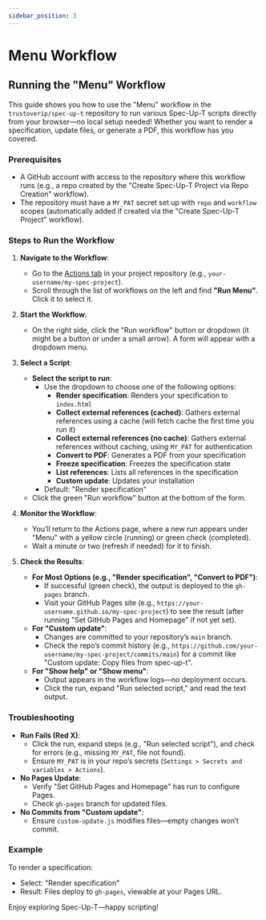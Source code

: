 ```yaml
---
sidebar_position: 3
---
```


# Menu Workflow

## Running the "Menu" Workflow

This guide shows you how to use the "Menu" workflow in the `trustoverip/spec-up-t` repository to run various Spec-Up-T scripts directly from your browser—no local setup needed! Whether you want to render a specification, update files, or generate a PDF, this workflow has you covered.

### Prerequisites

- A GitHub account with access to the repository where this workflow runs (e.g., a repo created by the "Create Spec-Up-T Project via Repo Creation" workflow).
- The repository must have a `MY_PAT` secret set up with `repo` and `workflow` scopes (automatically added if created via the "Create Spec-Up-T Project" workflow).

### Steps to Run the Workflow

1. **Navigate to the Workflow**:
   - Go to the [Actions tab](https://github.com/kordwarshuis/myproject4/actions) in your project repository (e.g., `your-username/my-spec-project`).
   - Scroll through the list of workflows on the left and find **"Run Menu"**. Click it to select it.

2. **Start the Workflow**:
   - On the right side, click the "Run workflow" button or dropdown (it might be a button or under a small arrow). A form will appear with a dropdown menu.

3. **Select a Script**:
   - **Select the script to run**:
     - Use the dropdown to choose one of the following options:
       - **Render specification**: Renders your specification to `index.html`
       - **Collect external references (cached)**: Gathers external references using a cache (will fetch cache the first time you run it)
       - **Collect external references (no cache)**: Gathers external references without caching, using `MY_PAT` for authentication
       - **Convert to PDF**: Generates a PDF from your specification
       - **Freeze specification**: Freezes the specification state
       - **List references**: Lists all references in the specification
       - **Custom update**: Updates your installation
     - Default: "Render specification"
   - Click the green "Run workflow" button at the bottom of the form.

4. **Monitor the Workflow**:
   - You’ll return to the Actions page, where a new run appears under "Menu" with a yellow circle (running) or green check (completed).
   - Wait a minute or two (refresh if needed) for it to finish.

5. **Check the Results**:
   - **For Most Options (e.g., "Render specification", "Convert to PDF")**:
     - If successful (green check), the output is deployed to the `gh-pages` branch.
     - Visit your GitHub Pages site (e.g., `https://your-username.github.io/my-spec-project`) to see the result (after running "Set GitHub Pages and Homepage" if not yet set).
   - **For "Custom update"**:
     - Changes are committed to your repository’s `main` branch.
     - Check the repo’s commit history (e.g., `https://github.com/your-username/my-spec-project/commits/main`) for a commit like "Custom update: Copy files from spec-up-t".
   - **For "Show help" or "Show menu"**:
     - Output appears in the workflow logs—no deployment occurs.
     - Click the run, expand "Run selected script," and read the text output.

### Troubleshooting

- **Run Fails (Red X)**:
  - Click the run, expand steps (e.g., "Run selected script"), and check for errors (e.g., missing `MY_PAT`, file not found).
  - Ensure `MY_PAT` is in your repo’s secrets (`Settings > Secrets and variables > Actions`).
- **No Pages Update**:
  - Verify "Set GitHub Pages and Homepage" has run to configure Pages.
  - Check `gh-pages` branch for updated files.
- **No Commits from "Custom update"**:
  - Ensure `custom-update.js` modifies files—empty changes won’t commit.

### Example

To render a specification:

- Select: "Render specification"
- Result: Files deploy to `gh-pages`, viewable at your Pages URL.

Enjoy exploring Spec-Up-T—happy scripting!
